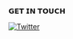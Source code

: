 𝗚𝗘𝗧 𝗜𝗡 𝗧𝗢𝗨𝗖𝗛

[![Twitter](https://img.shields.io/twitter/url/https/twitter.com/cloudposse.svg?style=social&label=Twitter)](https://twitter.com/fab_mukunzi)
